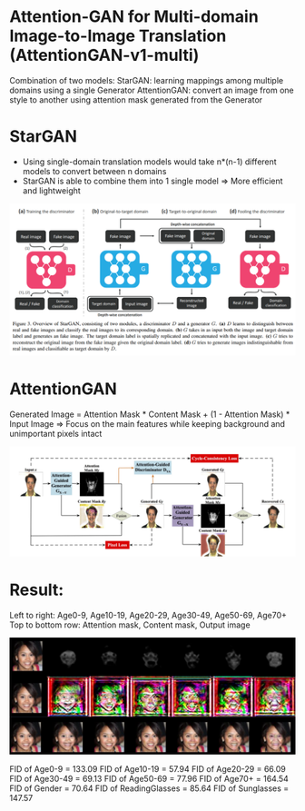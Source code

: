 # Attention-GAN for Multi-domain Image-to-Image Translation (AttentionGAN-v1-multi)
Combination of two models:
  StarGAN: learning mappings among multiple domains using a single Generator
  AttentionGAN: convert an image from one style to another using attention mask generated from the Generator

# StarGAN
- Using single-domain translation models would take n*(n-1) different models to convert between n domains
- StarGAN is able to combine them into 1 single model
=> More efficient and lightweight

![alt text](./images/StarGAN.png)

# AttentionGAN
Generated Image = Attention Mask * Content Mask  +  (1 - Attention Mask) * Input Image
=> Focus on the main features while keeping background and unimportant pixels intact

![alt text](./images/AttentionGAN.png)

# Result:
Left to right: Age0-9, Age10-19, Age20-29, Age30-49, Age50-69, Age70+
Top to bottom row: Attention mask, Content mask, Output image

![alt text](./images/Result.png)

FID of Age0-9 = 133.09
FID of Age10-19 = 57.94
FID of Age20-29 = 66.09
FID of Age30-49 = 69.13
FID of Age50-69 = 77.96
FID of Age70+ = 164.54
FID of Gender = 70.64
FID of ReadingGlasses = 85.64
FID of Sunglasses = 147.57



